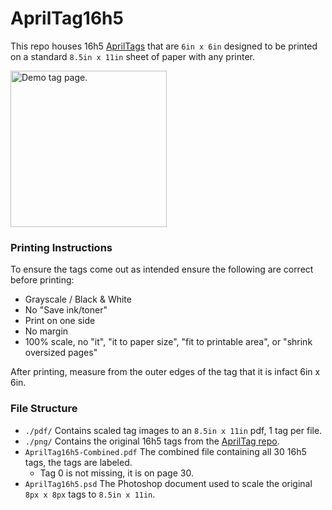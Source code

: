 # AprilTag16h5

This repo houses 16h5 [AprilTags](https://april.eecs.umich.edu/software/apriltag) that are `6in x 6in` designed to be printed on a standard `8.5in x 11in` sheet of paper with any printer.

<img src="https://i.imgur.com/rcowUr5.png" alt="Demo tag page." width="250"></img>

### Printing Instructions
To ensure the tags come out as intended ensure the following are correct before printing:
* Grayscale / Black & White
* No "Save ink/toner"
* Print on one side
* No margin
* 100% scale, no "it", "it to paper size", "fit to printable area", or "shrink oversized pages"

After printing, measure from the outer edges of the tag that it is infact 6in x 6in.

### File Structure
* `./pdf/` Contains scaled tag images to an `8.5in x 11in` pdf, 1 tag per file.
* `./png/` Contains the original 16h5 tags from the [AprilTag repo](https://github.com/AprilRobotics/apriltag-imgs/tree/master/tag16h5).
* `AprilTag16h5-Combined.pdf` The combined file containing all 30 16h5 tags, the tags are labeled.
  * Tag 0 is not missing, it is on page 30.
* `AprilTag16h5.psd` The Photoshop document used to scale the original `8px x 8px` tags to `8.5in x 11in`.
